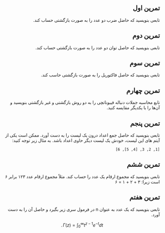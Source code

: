 ## <div dir="rtl">تمرین اول</div>

<div dir="rtl">تابعی بنویسید که حاضل ضرب دو عدد را به صورت بازگشتی حساب کند.<div dir="rtl">


## <div dir="rtl">تمرین دوم</div>

<div dir="rtl">تابعی بنویسید که حاصل توان دو عدد را به صورت بازگشتی حساب کند.<div dir="rtl">


## <div dir="rtl">تمرین سوم</div>

تابعی بنویسید که حاصل فاکتوریل را به صورت بازگشتی حاسب کند.


<div dir="rtl">

## تمرین چهارم

تابع محاسبه جملات دنباله فیبوناتچی را به دو روش بازگشتی و غیر بازگشتی بنویسید و آن‌ها را با یکدیگر مقایسه کنید.



## تمرین پنجم

تابعی بنویسید که حاصل جمع اعداد درون یک لیست را به دست آورد. ممکن است یکی از آیتم های این لیست، خودش یک لیست دیگر حاوی اعداد باشد. به مثال زیر توجه کنید:

`[1, 2, 3, [4, 5], 6]`


## تمرین ششم

تابعی بنویسید که مجموع ارقام یک عدد را حساب کند. مثلاً مجموع ارقام عدد ۱۲۳ برابر ۶ است زیرا: ۳ + ۲ + ۱ = ۶


## تمرین هفتم

تابعی بنویسید که یک عدد به عنوان n در فرمول سری زیر بگیرد و حاصل آن را به دست آورد.

$$
\Gamma(z) = \int_0^\infty t^{z-1}e^{-t}dt\,.
$$

</div>